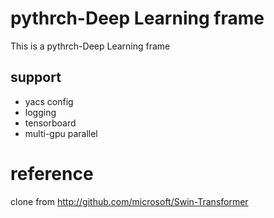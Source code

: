 # pythrch-Deep Learning frame
This is a pythrch-Deep Learning frame
## support
* yacs config
* logging
* tensorboard
* multi-gpu parallel

# reference
clone from http://github.com/microsoft/Swin-Transformer
